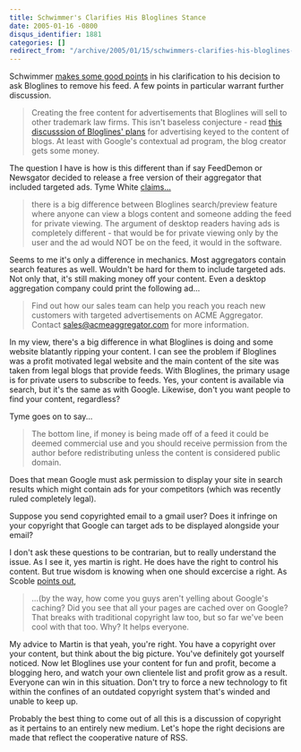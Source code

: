 ```yaml
---
title: Schwimmer's Clarifies His Bloglines Stance
date: 2005-01-16 -0800
disqus_identifier: 1881
categories: []
redirect_from: "/archive/2005/01/15/schwimmers-clarifies-his-bloglines-stance.aspx/"
---
```


Schwimmer [makes some good
points](http://trademark.blog.us/blog/2005/01/15.html#a1531) in his
clarification to his decision to ask Bloglines to remove his feed. A few
points in particular warrant further discussion.

> Creating the free content for advertisements that Bloglines will sell
> to other trademark law firms. This isn't baseless conjecture - read
> [this discusssion of Bloglines'
> plans](http://www.readwriteweb.com/archives/002577.php) for
> advertising keyed to the content of blogs. At least with Google's
> contextual ad program, the blog creator gets some money.

The question I have is how is this different than if say FeedDemon or
Newsgator decided to release a free version of their aggregator that
included targeted ads. Tyme White
[claims...](http://blogyourway.com/index.php/2005/01/16/my-thoughts-on-robert-scoble-and-martin-schwimmer/)

> there is a big difference between Bloglines search/preview feature
> where anyone can view a blogs content and someone adding the feed for
> private viewing. The argument of desktop readers having ads is
> completely different - that would be for private viewing only by the
> user and the ad would NOT be on the feed, it would in the software.

Seems to me it's only a difference in mechanics. Most aggregators
contain search features as well. Wouldn't be hard for them to include
targeted ads. Not only that, it's still making money off your content.
Even a desktop aggregation company could print the following ad...

> Find out how our sales team can help you reach you reach new customers
> with targeted advertisements on ACME Aggregator. Contact
> sales@acmeaggregator.com for more information.

In my view, there's a big difference in what Bloglines is doing and some
website blatantly ripping your content. I can see the problem if
Bloglines was a profit motivated legal website and the main content of
the site was taken from legal blogs that provide feeds. With Bloglines,
the primary usage is for private users to subscribe to feeds. Yes, your
content is available via search, but it's the same as with Google.
Likewise, don't you want people to find your content, regardless?

Tyme goes on to say...

> The bottom line, if money is being made off of a feed it could be
> deemed commercial use and you should receive permission from the
> author before redistributing unless the content is considered public
> domain.

Does that mean Google must ask permission to display your site in search
results which might contain ads for your competitors (which was recently
ruled completely legal).

Suppose you send copyrighted email to a gmail user? Does it infringe on
your copyright that Google can target ads to be displayed alongside your
email?

I don't ask these questions to be contrarian, but to really understand
the issue. As I see it, yes martin is right. He does have the right to
control his content. But true wisdom is knowing when one should
excercise a right. As Scoble [points
out](http://radio.weblogs.com/0001011/2005/01/16.html#a9213),

> ...(by the way, how come you guys aren't yelling about Google's
> caching? Did you see that all your pages are cached over on Google?
> That breaks with traditional copyright law too, but so far we've been
> cool with that too. Why? It helps everyone.

My advice to Martin is that yeah, you're right. You have a copyright
over your content, but think about the big picture. You've definitely
got yourself noticed. Now let Bloglines use your content for fun and
profit, become a blogging hero, and watch your own clientele list and
profit grow as a result. Everyone can win in this situation. Don't try
to force a new technology to fit within the confines of an outdated
copyright system that's winded and unable to keep up.

Probably the best thing to come out of all this is a discussion of
copyright as it pertains to an entirely new medium. Let's hope the right
decisions are made that reflect the cooperative nature of RSS.

